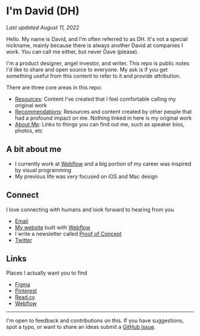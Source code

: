 # I'm David (DH)
_Last updated August 11, 2022_

Hello. My name is David, and I'm often referred to as DH. It's not a special nickname, mainly because there is always another David at companies I work. You can call me either, but never Dave (please).

I'm a product designer, angel investor, and writer. This repo is public notes I'd like to share and open source to everyone. My ask is if you get something useful from this content to refer to it and provide attribution.

There are three core areas in this repo:
- [Resources](/resources): Content I've created that I feel comfortable calling my original work
- [Recommendations](recommendations): Resources and content created by other people that had a profound impact on me. Nothing linked in here is my original work
- [About Me](about-me): Links to things you can find out me, such as speaker bios, photos, etc


## A bit about me
- I currently work at [Webflow](http://webflow.com) and a big portion of my career was inspired by visual programming
- My previous life was very focused on iOS and Mac design

## Connect
I love connecting with humans and look forward to hearing from you
* [Email](mailto:david@davidhoang.com)
* [My website](http://davidhoang.com) built with [Webflow](http://webflow.com)
* I write a newsletter called [Proof of Concept](proofofconcept.pub)
* [Twitter](http://twitter.com/davidhoang)


## Links
Places I actually want you to find

- [Figma](https://www.figma.com/@davidhoang)
- [Pinterest](https://www.pinterest.com/davidhoang/)
- [Read.cv](http://read.cv/davidhoang)
- [Webflow](https://webflow.com/dhstudios)

---
I'm open to feedback and contributions on this. If you have suggestions, spot a typo, or want to share an ideas submit a [GitHub issue](https://github.com/davidhoang/dh/issues).